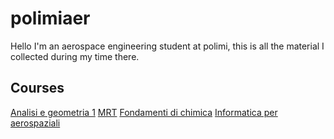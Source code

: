 # polimiaer
Hello I'm an aerospace engineering student at polimi, this is all the material I collected during my time there.

## Courses
[Analisi e geometria 1]()
[MRT]()
[Fondamenti di chimica]()
[Informatica per aerospaziali]()


